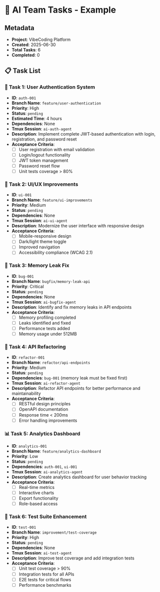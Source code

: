 # 🎯 AI Team Tasks - Example

## Metadata
- **Project**: VibeCoding Platform
- **Created**: 2025-06-30
- **Total Tasks**: 6
- **Completed**: 0

## 📋 Task List

### 🔐 Task 1: User Authentication System
- **ID**: `auth-001`
- **Branch Name**: `feature/user-authentication`
- **Priority**: High
- **Status**: `pending`
- **Estimated Time**: 4 hours
- **Dependencies**: None
- **Tmux Session**: `ai-auth-agent`
- **Description**: Implement complete JWT-based authentication with login, registration, and password reset
- **Acceptance Criteria**:
  - [ ] User registration with email validation
  - [ ] Login/logout functionality
  - [ ] JWT token management
  - [ ] Password reset flow
  - [ ] Unit tests coverage > 80%

### 🎨 Task 2: UI/UX Improvements
- **ID**: `ui-001`
- **Branch Name**: `feature/ui-improvements`
- **Priority**: Medium
- **Status**: `pending`
- **Dependencies**: None
- **Tmux Session**: `ai-ui-agent`
- **Description**: Modernize the user interface with responsive design
- **Acceptance Criteria**:
  - [ ] Mobile-responsive design
  - [ ] Dark/light theme toggle
  - [ ] Improved navigation
  - [ ] Accessibility compliance (WCAG 2.1)

### 🐛 Task 3: Memory Leak Fix
- **ID**: `bug-001`
- **Branch Name**: `bugfix/memory-leak-api`
- **Priority**: Critical
- **Status**: `pending`
- **Dependencies**: None
- **Tmux Session**: `ai-bugfix-agent`
- **Description**: Identify and fix memory leaks in API endpoints
- **Acceptance Criteria**:
  - [ ] Memory profiling completed
  - [ ] Leaks identified and fixed
  - [ ] Performance tests added
  - [ ] Memory usage under 512MB

### 🔄 Task 4: API Refactoring
- **ID**: `refactor-001`
- **Branch Name**: `refactor/api-endpoints`
- **Priority**: Medium
- **Status**: `pending`
- **Dependencies**: `bug-001` (memory leak must be fixed first)
- **Tmux Session**: `ai-refactor-agent`
- **Description**: Refactor API endpoints for better performance and maintainability
- **Acceptance Criteria**:
  - [ ] RESTful design principles
  - [ ] OpenAPI documentation
  - [ ] Response time < 200ms
  - [ ] Error handling improvements

### 📊 Task 5: Analytics Dashboard
- **ID**: `analytics-001`
- **Branch Name**: `feature/analytics-dashboard`
- **Priority**: Low
- **Status**: `pending`
- **Dependencies**: `auth-001`, `ui-001`
- **Tmux Session**: `ai-analytics-agent`
- **Description**: Create analytics dashboard for user behavior tracking
- **Acceptance Criteria**:
  - [ ] Real-time metrics
  - [ ] Interactive charts
  - [ ] Export functionality
  - [ ] Role-based access

### 🧪 Task 6: Test Suite Enhancement
- **ID**: `test-001`
- **Branch Name**: `improvement/test-coverage`
- **Priority**: High
- **Status**: `pending`
- **Dependencies**: None
- **Tmux Session**: `ai-test-agent`
- **Description**: Improve test coverage and add integration tests
- **Acceptance Criteria**:
  - [ ] Unit test coverage > 90%
  - [ ] Integration tests for all APIs
  - [ ] E2E tests for critical flows
  - [ ] Performance benchmarks
